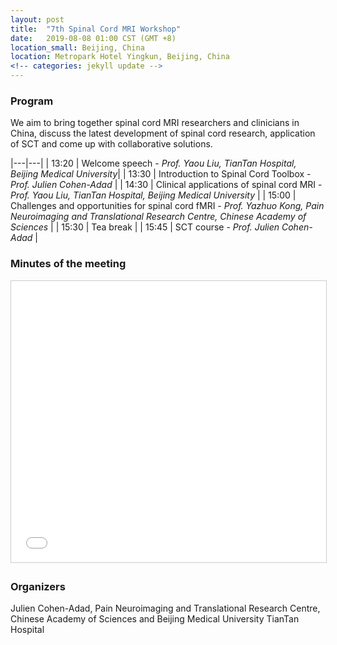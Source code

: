 ```yaml
---
layout: post
title:  "7th Spinal Cord MRI Workshop"
date:   2019-08-08 01:00 CST (GMT +8)
location_small: Beijing, China
location: Metropark Hotel Yingkun, Beijing, China
<!-- categories: jekyll update -->
---
```


### Program

We aim to bring together spinal cord MRI researchers and clinicians in China, discuss the latest development of spinal cord research, application of SCT and come up with collaborative solutions.

|---|---|
| 13:20 | Welcome speech - *Prof. Yaou Liu, TianTan Hospital, Beijing Medical University*|
| 13:30 | Introduction to Spinal Cord Toolbox - *Prof. Julien Cohen-Adad* |
| 14:30 | Clinical applications of spinal cord MRI - *Prof. Yaou Liu, TianTan Hospital, Beijing Medical University* |
| 15:00 | Challenges and opportunities for spinal cord fMRI - *Prof. Yazhuo Kong, Pain Neuroimaging and Translational Research Centre, Chinese Academy of Sciences* |
| 15:30 | Tea break |
| 15:45 | SCT course - *Prof. Julien Cohen-Adad* |


### Minutes of the meeting

<iframe src="//www.slideshare.net/slideshow/embed_code/key/zojJDfNACGOJaO" width="800" height="450" frameborder="0" marginwidth="0" marginheight="0" scrolling="no" style="border:1px solid #CCC; border-width:1px; margin-bottom:5px; max-width: 100%;" allowfullscreen> </iframe>

### Organizers

Julien Cohen-Adad, Pain Neuroimaging and Translational Research Centre, Chinese Academy of Sciences and Beijing Medical University TianTan Hospital
